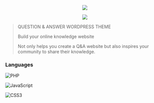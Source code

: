 <p align="center">
  <a href="https://qaengine.enginethemes.com">
    <img src="https://www.enginethemes.com/wp-content/themes/et_home_new/img/logo-text.png" />
  </a>
</p>
<p align="center">
  <a href="https://skillicons.dev">
    <img src="https://skillicons.dev/icons?i=php,js,css" />
  </a>
</p>

>QUESTION & ANSWER WORDPRESS THEME
>
>Build your online knowledge website
>
>Not only helps you create a Q&A website but also inspires your community to share their knowledge.

### Languages
![PHP](https://img.shields.io/badge/php-%23777BB4.svg?style=for-the-badge&logo=php&logoColor=white)

![JavaScript](https://img.shields.io/badge/javascript-%23323330.svg?style=for-the-badge&logo=javascript&logoColor=%23F7DF1E)

![CSS3](https://img.shields.io/badge/css3-%231572B6.svg?style=for-the-badge&logo=css3&logoColor=white)


